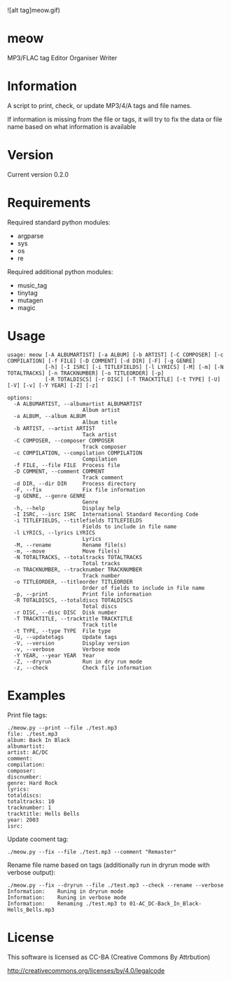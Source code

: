 ![alt tag]meow.gif)

meow
====

MP3/FLAC tag Editor Organiser Writer

Information
===========

A script to print, check, or update MP3/4/A tags and file names.

If information is missing from the file or tags, it will try to fix the data or file name based on what information is available

Version
=======

Current version 0.2.0

Requirements
============

Required standard python modules:

- argparse
- sys
- os
- re

Required additional python modules:

- music_tag
- tinytag
- mutagen
- magic


Usage
=====

```
usage: meow [-A ALBUMARTIST] [-a ALBUM] [-b ARTIST] [-C COMPOSER] [-c COMPILATION] [-f FILE] [-D COMMENT] [-d DIR] [-F] [-g GENRE]
            [-h] [-I ISRC] [-i TITLEFIELDS] [-l LYRICS] [-M] [-m] [-N TOTALTRACKS] [-n TRACKNUMBER] [-o TITLEORDER] [-p]
            [-R TOTALDISCS] [-r DISC] [-T TRACKTITLE] [-t TYPE] [-U] [-V] [-v] [-Y YEAR] [-Z] [-z]

options:
  -A ALBUMARTIST, --albumartist ALBUMARTIST
                        Album artist
  -a ALBUM, --album ALBUM
                        Album title
  -b ARTIST, --artist ARTIST
                        Tack artist
  -C COMPOSER, --composer COMPOSER
                        Track composer
  -c COMPILATION, --compilation COMPILATION
                        Compilation
  -f FILE, --file FILE  Process file
  -D COMMENT, --comment COMMENT
                        Track comment
  -d DIR, --dir DIR     Process directory
  -F, --fix             Fix file information
  -g GENRE, --genre GENRE
                        Genre
  -h, --help            Display help
  -I ISRC, --isrc ISRC  International Standard Recording Code
  -i TITLEFIELDS, --titlefields TITLEFIELDS
                        Fields to include in file name
  -l LYRICS, --lyrics LYRICS
                        Lyrics
  -M, --rename          Rename file(s)
  -m, --move            Move file(s)
  -N TOTALTRACKS, --totaltracks TOTALTRACKS
                        Total tracks
  -n TRACKNUMBER, --tracknumber TRACKNUMBER
                        Track number
  -o TITLEORDER, --titleorder TITLEORDER
                        Order of fields to include in file name
  -p, --print           Print file information
  -R TOTALDISCS, --totaldiscs TOTALDISCS
                        Total discs
  -r DISC, --disc DISC  Disk number
  -T TRACKTITLE, --tracktitle TRACKTITLE
                        Track title
  -t TYPE, --type TYPE  File type
  -U, --updatetags      Update tags
  -V, --version         Display version
  -v, --verbose         Verbose mode
  -Y YEAR, --year YEAR  Year
  -Z, --dryrun          Run in dry run mode
  -z, --check           Check file information
```

Examples
========

Print file tags:

```
./meow.py --print --file ./test.mp3
file: ./test.mp3
album: Back In Black
albumartist:
artist: AC/DC
comment:
compilation:
composer:
discnumber:
genre: Hard Rock
lyrics:
totaldiscs:
totaltracks: 10
tracknumber: 1
tracktitle: Hells Bells
year: 2003
isrc:
```

Update cooment tag:

```
./meow.py --fix --file ./test.mp3 --comment "Remaster"
```

Rename file name based on tags (additionally run in dryrun mode with verbose output):

```
./meow.py --fix --dryrun --file ./test.mp3 --check --rename --verbose
Information:    Runing in dryrun mode
Information:    Runing in verbose mode
Information:    Renaming ./test.mp3 to 01-AC_DC-Back_In_Black-Hells_Bells.mp3
```


License
=======

This software is licensed as CC-BA (Creative Commons By Attrbution)

http://creativecommons.org/licenses/by/4.0/legalcode
